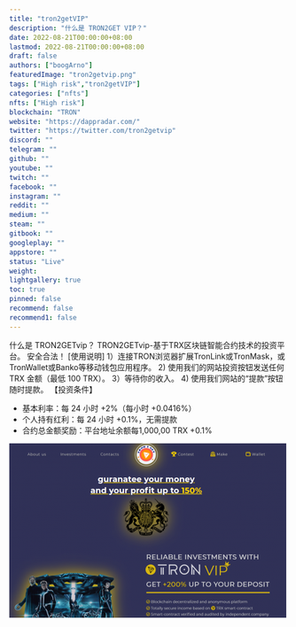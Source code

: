 ```yaml
---
title: "tron2getVIP"
description: "什么是 TRON2GET VIP？"
date: 2022-08-21T00:00:00+08:00
lastmod: 2022-08-21T00:00:00+08:00
draft: false
authors: ["boogArno"]
featuredImage: "tron2getvip.png"
tags: ["High risk","tron2getVIP"]
categories: ["nfts"]
nfts: ["High risk"]
blockchain: "TRON"
website: "https://dappradar.com/"
twitter: "https://twitter.com/tron2getvip"
discord: ""
telegram: ""
github: ""
youtube: ""
twitch: ""
facebook: ""
instagram: ""
reddit: ""
medium: ""
steam: ""
gitbook: ""
googleplay: ""
appstore: ""
status: "Live"
weight: 
lightgallery: true
toc: true
pinned: false
recommend: false
recommend1: false
---
```

什么是 TRON2GETvip？
TRON2GETvip-基于TRX区块链智能合约技术的投资平台。 安全合法！
[使用说明]
1）连接TRON浏览器扩展TronLink或TronMask，或TronWallet或Banko等移动钱包应用程序。
2) 使用我们的网站投资按钮发送任何 TRX 金额（最低 100 TRX）。
3）等待你的收入。
4) 使用我们网站的“提款”按钮随时提款。
【投资条件】

- 基本利率：每 24 小时 +2%（每小时 +0.0416%）
- 个人持有红利：每 24 小时 +0.1%，无需提款
- 合约总金额奖励：平台地址余额每1,000,00 TRX +0.1%

![tron2getvip-dapp-high-risk-tron-image1-500x315_6df280b4f6e031a1ddd935263625c788](tron2getvip-dapp-high-risk-tron-image1-500x315_6df280b4f6e031a1ddd935263625c788.png)



